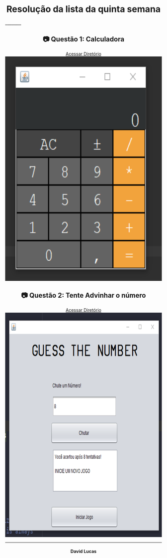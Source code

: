 <h1 align="center"> Resolução da lista da quinta semana </h1>
________

<h2 align="center"> 📷 Questão 1: Calculadora </h2>
<p align="center">
<a href="https://github.com/thereallucas98/Java-exercises/tree/master/src/poo/src/WeekFive/calculadora/src" alt="Calculadora">Acessar Diretório</a>
<img width="1020" height="720" src="./java-calculator.png">
</p>


<h2 align="center"> 📷 Questão 2: Tente Advinhar o número </h2>
<p align="center">
<a href="https://github.com/thereallucas98/Java-exercises/tree/master/src/poo/src/WeekFive/guessthenumber" alt="Calculadora">Acessar Diretório</a>
<img width="1020" height="720" src="./guess-the-number.png">
</p>

_________
<h4 align="center"> <strong>David Lucas</strong></h4>
